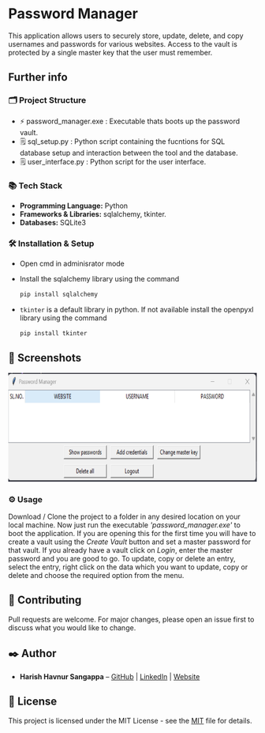 # Password Manager

This application allows users to securely store, update, delete, and copy usernames and passwords for various websites. Access to the vault is protected by a single master key that the user must remember.

## Further info
### 🗂️ Project Structure
- ⚡ password_manager.exe : Executable thats boots up the password vault.
- 🗒️ sql_setup.py : Python script containing the fucntions for SQL database setup and interaction between the tool and the database.
- 🗒️ user_interface.py : Python script for the user interface.

### 📚 Tech Stack
- **Programming Language:** Python
- **Frameworks & Libraries:** sqlalchemy, tkinter.
- **Databases:** SQLite3

### 🛠️ Installation & Setup
- Open cmd in adminisrator mode 
- Install the sqlalchemy library using the command 

    ```bash
    pip install sqlalchemy
    ```
- `tkinter` is a default library in python. If not available install the openpyxl library using the command

    ```bash
    pip install tkinter
    ```   
## 📸 Screenshots
<img src="./screenshots/UI.png" width="700" height="220">


### ⚙️ Usage
Download / Clone the project to a folder in any desired location on your local machine. Now just run the executable *'password_manager.exe'* to boot the application. If you are opening this for the first time you will have to
create a vault using the *Create Vault* button and set a master password for that vault. If you already have a vault click on *Login*, enter the master password and you are good to go. To update, copy or delete an entry, select
the entry, right click on the data which you want to update, copy or delete and choose the required option from the menu.

## 🤝 Contributing
Pull requests are welcome. For major changes, please open an issue first to discuss what you would like to change.


## ✒️ Author
- **Harish Havnur Sangappa** – [GitHub](https://github.com/hhavnursangappa) | [LinkedIn](https://linkedin.com/in/harish-havnur-sangappa) | [Website](https://digitalresume-j4ae.onrender.com)

## 📜 License
This project is licensed under the MIT License - see the [MIT](https://choosealicense.com/licenses/mit/) file for details.



